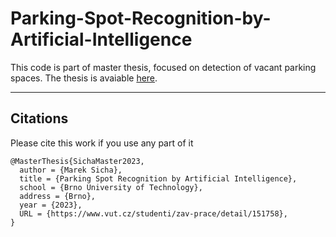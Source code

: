 # Parking-Spot-Recognition-by-Artificial-Intelligence

This code is part of master thesis, focused on detection of vacant parking spaces. The thesis is avaiable [here](https://www.vut.cz/studenti/zav-prace/detail/151758).

---
## Citations

Please cite this work if you use any part of it

~~~~
@MasterThesis{SichaMaster2023,
  author = {Marek Sicha},
  title = {Parking Spot Recognition by Artificial Intelligence},
  school = {Brno University of Technology},
  address = {Brno},
  year = {2023},
  URL = {https://www.vut.cz/studenti/zav-prace/detail/151758},
}
~~~~
